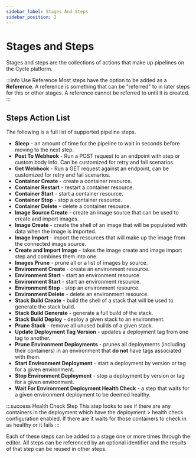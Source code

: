```yaml
---
sidebar_label: Stages And Steps
sidebar_position: 2
---
```


# Stages and Steps

Stages and steps are the collections of actions that make up pipelines on the Cycle platform.

:::info Use Reference
Most steps have the option to be added as a **Reference**. A reference is something that can be "referred" to in later steps for this or other stages. A reference cannot be referred to until it is created.
:::



## Steps Action List

The following is a full list of supported pipeline steps.

- **Sleep** - an amount of time for the pipeline to wait in seconds before moving to the next step.
- **Post To Webhook** - Run a POST request to an endpoint with step or custom body info. Can be customized for retry and fail scenarios.
- **Get Webhook** - Run a GET request against an endpoint, can be customized for retry and fail scenarios.
- **Container Create** - create a container resource.
- **Container Restart** - restart a container resource.
- **Container Start** - start a container resource.
- **Container Stop** - stop a container resource.
- **Container Delete** - delete a container resource.
- **Image Source Create** - create an image source that can be used to create and import images.
- **Image Create** - create the shell of an image that will be populated with data when the image is imported.
- **Image Import** - import the resources that will make up the image from the connected image source.
- **Create and Import Image** - takes the image create and image import step and combines them into one. 
- **Images Prune** - prune all or a list of images by source.
- **Environment Create** - create an environment resource.
- **Environment Start** - start an environment resource.
- **Environment Start** - start an environment resource.
- **Environment Stop** - stop an environment resource.
- **Environment Delete** - delete an environment resource.
- **Stack Build Create** - build the shell of a stack that will be used to generate the stack build.
- **Stack Build Generate** - generate a full build of the stack.
- **Stack Build Deploy** - deploy a given stack to an environment.
- **Prune Stack** - remove all unused builds of  a given stack. 
- **Update Deployment Tag Version** - updates a deployment tag from one tag to another.  
- **Prune Environment Deployments** - prunes all deployments (including their containers) in an environment that **do not** have tags associated with them. 
- **Start Environment Deployment** - start a deployment by version or tag for a given environment.
- **Stop Environment Deployment** - stop a deployment by version or tag for a given environment.
- **Wait For Environment Deployment Health Check** - a step that waits for a given environment deployment to be deemed healthy.  


:::success Health Check Step
This step looks to see if there are any containers in the deployment which have the deployment > health check configuration enabled.  If there are it waits for those containers to check in as healthy or it fails
:::

Each of these steps can be added to a stage one or more times through the editor. All steps can be referenced by an optional identifier and the results of that step can be reused in other steps.


